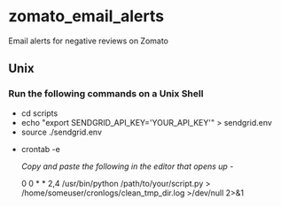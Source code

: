 # zomato_email_alerts
Email alerts for negative reviews on Zomato

## Unix
### Run the following commands on a Unix Shell
* cd scripts
* echo "export SENDGRID_API_KEY='YOUR_API_KEY'" > sendgrid.env
* source ./sendgrid.env

<!-- Set up cronjob for periodically running the script. -->
<!-- Runs the script and checks for negative reviews every Tuesday and Thursday at 0000hrs -->
* crontab -e

  _Copy and paste the following in the editor that opens up -_
  
  0 0 * * 2,4 /usr/bin/python /path/to/your/script.py > /home/someuser/cronlogs/clean_tmp_dir.log >/dev/null 2>&1